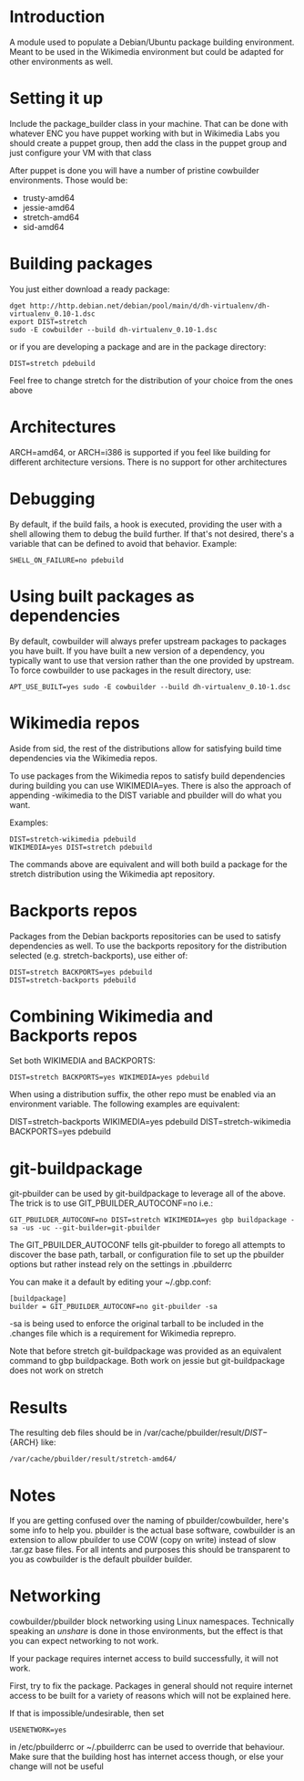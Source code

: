 Introduction
============

A module used to populate a Debian/Ubuntu package building environment. Meant to
be used in the Wikimedia environment but could be adapted for other
environments as well.

Setting it up
=============

Include the package\_builder class in your machine. That can be done with whatever
ENC you have puppet working with but in Wikimedia Labs you should create a
puppet group, then add the class in the puppet group and just configure your VM
with that class

After puppet is done you will have a number of pristine cowbuilder environments. Those
would be:

 * trusty-amd64
 * jessie-amd64
 * stretch-amd64
 * sid-amd64

Building packages
=================

You just either download a ready package:

    dget http://http.debian.net/debian/pool/main/d/dh-virtualenv/dh-virtualenv_0.10-1.dsc
    export DIST=stretch
    sudo -E cowbuilder --build dh-virtualenv_0.10-1.dsc

or if you are developing a package and are in the package directory:

    DIST=stretch pdebuild

Feel free to change stretch for the distribution of your choice from the ones above

Architectures
=============

ARCH=amd64, or ARCH=i386 is supported if you feel like building for
different architecture versions. There is no support for other architectures

Debugging
=========

By default, if the build fails, a hook is executed, providing the user with a
shell allowing them to debug the build further. If that's not desired, there's a
variable that can be defined to avoid that behavior. Example:

    SHELL_ON_FAILURE=no pdebuild

Using built packages as dependencies
====================================

By default, cowbuilder will always prefer upstream packages to packages
you have built. If you have built a new version of a dependency, you typically
want to use that version rather than the one provided by upstream. To force
cowbuilder to use packages in the result directory, use:

    APT_USE_BUILT=yes sudo -E cowbuilder --build dh-virtualenv_0.10-1.dsc

Wikimedia repos
===============

Aside from sid, the rest of the distributions allow for satisfying build time
dependencies via the Wikimedia repos.

To use packages from the Wikimedia repos to satisfy build dependencies during
building you can use WIKIMEDIA=yes. There is also the approach of appending
-wikimedia to the DIST variable and pbuilder will do what you want.

Examples:

    DIST=stretch-wikimedia pdebuild
    WIKIMEDIA=yes DIST=stretch pdebuild

The commands above are equivalent and will both build a package for the
stretch distribution using the Wikimedia apt repository.

Backports repos
===============

Packages from the Debian backports repositories can be used to satisfy
dependencies as well. To use the backports repository for the distribution
selected (e.g. stretch-backports), use either of:

    DIST=stretch BACKPORTS=yes pdebuild
    DIST=stretch-backports pdebuild

Combining Wikimedia and Backports repos
=======================================

Set both WIKIMEDIA and BACKPORTS:

    DIST=stretch BACKPORTS=yes WIKIMEDIA=yes pdebuild

When using a distribution suffix, the other repo must be enabled via an
environment variable. The following examples are equivalent:

  DIST=stretch-backports WIKIMEDIA=yes pdebuild
  DIST=stretch-wikimedia BACKPORTS=yes pdebuild

git-buildpackage
================

git-pbuilder can be used by git-buildpackage to leverage all of the above. The
trick is to use GIT\_PBUILDER\_AUTOCONF=no i.e.:

    GIT_PBUILDER_AUTOCONF=no DIST=stretch WIKIMEDIA=yes gbp buildpackage -sa -us -uc --git-builder=git-pbuilder

The GIT\_PBUILDER\_AUTOCONF tells git-pbuilder to forego all attempts to discover the base path, tarball, or
configuration file to set up the pbuilder options but rather instead rely on the settings in .pbuilderrc

You can make it a default by editing your ~/.gbp.conf:

    [buildpackage]
    builder = GIT_PBUILDER_AUTOCONF=no git-pbuilder -sa

-sa is being used to enforce the original tarball to be included in the .changes file
which is a requirement for Wikimedia reprepro.

Note that before stretch git-buildpackage was provided as an equivalent command to gbp buildpackage.
Both work on jessie but git-buildpackage does not work on stretch

Results
=======

The resulting deb files should be in /var/cache/pbuilder/result/${DIST}-${ARCH} like:

    /var/cache/pbuilder/result/stretch-amd64/

Notes
=====

If you are getting confused over the naming of pbuilder/cowbuilder, here's some
info to help you. pbuilder is the actual base software, cowbuilder is an
extension to allow pbuilder to use COW (copy on write) instead of slow .tar.gz
base files. For all intents and purposes this should be transparent to you as
cowbuilder is the default pbuilder builder.

Networking
==========

cowbuilder/pbuilder block networking using Linux namespaces. Technically speaking an
*unshare* is done in those environments, but the effect is that you can expect
networking to not work.

If your package requires internet access to build successfully, it will not
work.

First, try to fix the package. Packages in general should not require internet
access to be built for a variety of reasons which will not be explained here.

If that is impossible/undesirable, then set

    USENETWORK=yes

in /etc/pbuilderrc or ~/.pbuilderrc can be used to override that behaviour.
Make sure that the building host has internet access though, or else your change
will not be useful
